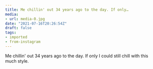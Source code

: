 ```yaml
---
title: Me chillin' out 34 years ago to the day. If only…
media:
- url: media-0.jpg
date: "2021-07-16T20:26:54Z"
draft: false
tags:
- imported
- from-instagram
---
```

Me chillin' out 34 years ago to the day. If only I could still chill with this much style.
